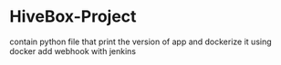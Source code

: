 # HiveBox-Project
contain python file that print the version of app and dockerize it using docker 
add webhook with jenkins